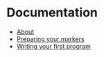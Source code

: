 # Documentation

* [About](/about)
* [Preparing your markers](/markers)
* [Writing your first program](/program)
